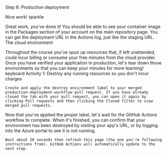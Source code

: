 Step 6: Production deployment

Nice work! sparkle

Great work, you've done it! You should be able to see your container image in the Packages section of your account on the main repository page. You can get the deployment URL in the Actions log, just like the staging URL.
The cloud environment

Throughout the course you've spun up resources that, if left unattended, could incur billing or consume your free minutes from the cloud provider. Once you have verified your application in production, let's tear down those environments so that you can keep your minutes for more learning!
keyboard Activity 1: Destroy any running resources so you don't incur charges

    Create and apply the destroy environment label to your merged production-deployment-workflow pull request. If you have already closed the tab with your pull request, you can open it again by clicking Pull requests and then clicking the Closed filter to view merged pull requests.

Now that you've applied the proper label, let's wait for the GitHub Actions workflow to complete. When it's finished, you can confirm that your environment has been destroyed by visiting your app's URL, or by logging into the Azure portal to see it is not running.

    Wait about 20 seconds then refresh this page (the one you're following instructions from). GitHub Actions will automatically update to the next step.

